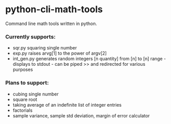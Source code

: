 # python-cli-math-tools
Command line math tools written in python. 



### Currently supports:

- sqr.py squaring single number
- exp.py raises arvg[1] to the power of argv[2]
- int_gen.py generates random integers [n quantity] from [n] to [n] range - displays to stdout - can be piped >> and redirected for various purposes







### Plans to support:

- cubing single number
- square root
- taking average of an indefinite list of integer entries
- factorials
- sample variance, sample std deviation, margin of error calculator


















